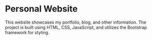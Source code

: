 # Personal Website

This website showcases my portfolio, blog, and other information. The project is built using HTML, CSS, JavaScript, and utilizes the Bootstrap framework for styling.
